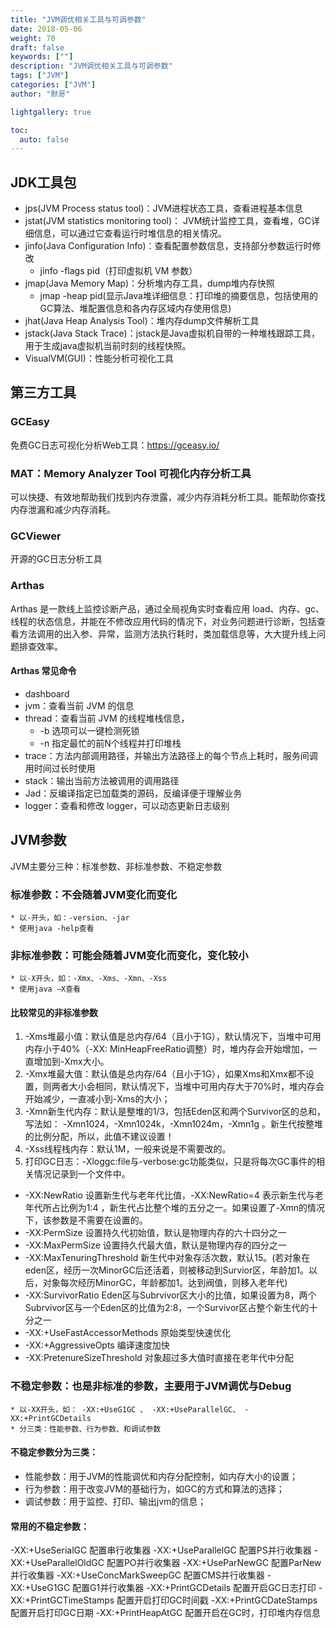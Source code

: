 ```yaml
---  
title: "JVM调优相关工具与可调参数"  
date: 2018-05-06
weight: 70  
draft: false  
keywords: [""]  
description: "JVM调优相关工具与可调参数"  
tags: ["JVM"]
categories: ["JVM"]  
author: "默哥"  

lightgallery: true

toc:
  auto: false
---
```


## JDK工具包
* jps(JVM Process status tool)：JVM进程状态工具，查看进程基本信息
* jstat(JVM statistics monitoring tool)： JVM统计监控工具，查看堆，GC详细信息，可以通过它查看运行时堆信息的相关情况。
* jinfo(Java Configuration Info)：查看配置参数信息，支持部分参数运行时修改
  * jinfo -flags pid（打印虚拟机 VM 参数）
* jmap(Java Memory Map)：分析堆内存工具，dump堆内存快照
  * jmap -heap pid(显示Java堆详细信息：打印堆的摘要信息，包括使用的GC算法、堆配置信息和各内存区域内存使用信息)
* jhat(Java Heap Analysis Tool)：堆内存dump文件解析工具
* jstack(Java Stack Trace)：jstack是Java虚拟机自带的一种堆栈跟踪工具，用于生成java虚拟机当前时刻的线程快照。
* VisualVM(GUI)：性能分析可视化工具

## 第三方工具
### GCEasy
免费GC日志可视化分析Web工具：https://gceasy.io/
### MAT：Memory Analyzer Tool 可视化内存分析工具
可以快捷、有效地帮助我们找到内存泄露，减少内存消耗分析工具。能帮助你查找内存泄漏和减少内存消耗。
### GCViewer
开源的GC日志分析工具
### Arthas
Arthas 是一款线上监控诊断产品，通过全局视角实时查看应用 load、内存、gc、线程的状态信息，并能在不修改应用代码的情况下，对业务问题进行诊断，包括查看方法调用的出入参、异常，监测方法执行耗时，类加载信息等，大大提升线上问题排查效率。
#### Arthas 常见命令
* dashboard 
* jvm：查看当前 JVM 的信息
* thread：查看当前 JVM 的线程堆栈信息，
  * -b 选项可以一键检测死锁
  * -n 指定最忙的前N个线程并打印堆栈
* trace：方法内部调用路径，并输出方法路径上的每个节点上耗时，服务间调用时间过长时使用
* stack：输出当前方法被调用的调用路径
* Jad：反编译指定已加载类的源码，反编译便于理解业务
* logger：查看和修改 logger，可以动态更新日志级别
## JVM参数
JVM主要分三种：标准参数、非标准参数、不稳定参数
### 标准参数：不会随着JVM变化而变化
    * 以-开头，如：-version、-jar
    * 使用java -help查看
### 非标准参数：可能会随着JVM变化而变化，变化较小
    * 以-X开头，如：-Xmx、-Xms、-Xmn、-Xss
    * 使用java –X查看
#### 比较常见的非标准参数
1. -Xms堆最小值：默认值是总内存/64（且小于1G），默认情况下，当堆中可用内存小于40%（-XX: MinHeapFreeRatio调整）时，堆内存会开始增加，一直增加到-Xmx大小。
2. -Xmx堆最大值：默认值是总内存/64（且小于1G），如果Xms和Xmx都不设置，则两者大小会相同，默认情况下，当堆中可用内存大于70%时，堆内存会开始减少，一直减小到-Xms的大小；
3. -Xmn新生代内存：默认是整堆的1/3，包括Eden区和两个Survivor区的总和，写法如： -Xmn1024，-Xmn1024k，-Xmn1024m，-Xmn1g 。新生代按整堆的比例分配，所以，此值不建议设置！
4. -Xss线程栈内存：默认1M，一般来说是不需要改的。
5. 打印GC日志：-Xloggc:file与-verbose:gc功能类似，只是将每次GC事件的相关情况记录到一个文件中。
* -XX:NewRatio 设置新生代与老年代比值，-XX:NewRatio=4 表示新生代与老年代所占比例为1:4 ，新生代占比整个堆的五分之一。如果设置了-Xmn的情况下，该参数是不需要在设置的。 
* -XX:PermSize 设置持久代初始值，默认是物理内存的六十四分之一 
* -XX:MaxPermSize 设置持久代最大值，默认是物理内存的四分之一 
* -XX:MaxTenuringThreshold 新生代中对象存活次数，默认15。(若对象在eden区，经历一次MinorGC后还活着，则被移动到Survior区，年龄加1。以后，对象每次经历MinorGC，年龄都加1。达到阀值，则移入老年代) 
* -XX:SurvivorRatio Eden区与Subrvivor区大小的比值，如果设置为8，两个Subrvivor区与一个Eden区的比值为2:8，一个Survivor区占整个新生代的十分之一 
* -XX:+UseFastAccessorMethods 原始类型快速优化 
* -XX:+AggressiveOpts 编译速度加快 
* -XX:PretenureSizeThreshold 对象超过多大值时直接在老年代中分配

### 不稳定参数：也是非标准的参数，主要用于JVM调优与Debug
    * 以-XX开头，如： -XX:+UseG1GC 、 -XX:+UseParallelGC、 -XX:+PrintGCDetails
    * 分三类：性能参数、行为参数、和调试参数
#### 不稳定参数分为三类：
* 性能参数：用于JVM的性能调优和内存分配控制，如内存大小的设置；
* 行为参数：用于改变JVM的基础行为，如GC的方式和算法的选择；
* 调试参数：用于监控、打印、输出jvm的信息；
#### 常用的不稳定参数：
-XX:+UseSerialGC 配置串行收集器
-XX:+UseParallelGC 配置PS并行收集器
-XX:+UseParallelOldGC 配置PO并行收集器
-XX:+UseParNewGC 配置ParNew并行收集器
-XX:+UseConcMarkSweepGC 配置CMS并行收集器
-XX:+UseG1GC 配置G1并行收集器
-XX:+PrintGCDetails 配置开启GC日志打印
-XX:+PrintGCTimeStamps 配置开启打印GC时间戳
-XX:+PrintGCDateStamps 配置开启打印GC日期
-XX:+PrintHeapAtGC 配置开启在GC时，打印堆内存信息